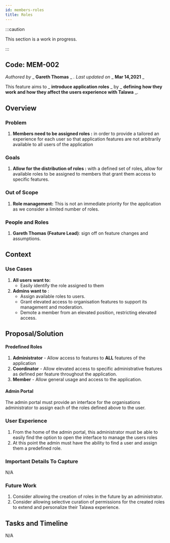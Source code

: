 ```yaml
---
id: members-roles
title: Roles
---
```


:::caution

This section is a work in progress.

:::


## Code: MEM-002

_Authored by_ _ **Gareth Thomas** _ _. Last updated on_ _ **Mar 14,2021** _

This feature aims to _ **introduce application roles** _ by _ **defining how they work and how they affect the users experience with Talawa** _.

## Overview

### Problem

1. **Members need to be assigned roles :** in order to provide a tailored an experience for each user so that application features are not arbitrarily available to all users of the application

### Goals

1. **Allow for the distribution of roles :** with a defined set of roles, allow for available roles to be assigned to members that grant them access to specific features.

### Out of Scope

1. **Role management:** This is not an immediate priority for the application as we consider a limited number of roles.

### People and Roles

1. **Gareth Thomas (Feature Lead)**: sign off on feature changes and assumptions.

## Context

### Use Cases

1. **All users want to:**
    * Easily identify the role assigned to them
2. **Admins want to** :
    * Assign available roles to users.
    * Grant elevated access to organisation features to support its management and moderation.
    * Demote a member from an elevated position, restricting elevated access.

## Proposal/Solution

#### Predefined Roles

1. **Administrator** - Allow access to features to **ALL** features of the application
2. **Coordinator** - Allow elevated access to specific administrative features as defined per feature throughout the application.
3. **Member** - Allow general usage and access to the application.

#### Admin Portal

The admin portal must provide an interface for the organisations administrator to assign each of the roles defined above to the user.

### User Experience

1. From the home of the admin portal, this administrator must be able to easily find the option to open the interface to manage the users roles
2. At this point the admin must have the ability to find a user and assign them a predefined role.

### Important Details To Capture

N/A

### Future Work

1. Consider allowing the creation of roles in the future by an administrator.
2. Consider allowing selective curation of permissions for the created roles to extend and personalize their Talawa experience.

## Tasks and Timeline

N/A

